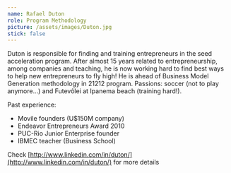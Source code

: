 ```yaml
---
name: Rafael Duton
role: Program Methodology
picture: /assets/images/Duton.jpg
stick: false
---
```


Duton is responsible for finding and training entrepreneurs in the seed acceleration program. After almost 15 years related to entrepreneurship, among companies and teaching, he is now working hard to find best ways to help new entrepreneurs to fly high! He is ahead of Business Model Generation methodology in 21212 program. Passions: soccer (not to play anymore…) and Futevôlei at Ipanema beach (training hard!).

Past experience:

* Movile founders (U$150M company)
* Endeavor Entrepreneurs Award 2010
* PUC-Rio Junior Enterprise founder
* IBMEC teacher (Business School)

Check [http://www.linkedin.com/in/duton/](http://www.linkedin.com/in/duton/) for more details
